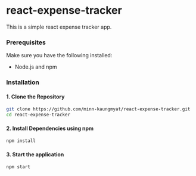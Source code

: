 # react-expense-tracker
This is a simple react expense tracker app.  
### Prerequisites
Make sure you have the following installed:

- Node.js and npm

### Installation
#### 1. Clone the Repository

```bash
git clone https://github.com/minn-kaungmyat/react-expense-tracker.git
cd react-expense-tracker
```

#### 2. Install Dependencies using npm
```bash
npm install
```

#### 3. Start the application
```bash
npm start
```
